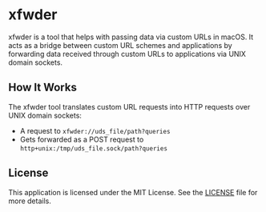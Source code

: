 # xfwder

xfwder is a tool that helps with passing data via custom URLs in macOS. It acts as a bridge between custom URL schemes and applications by forwarding data received through custom URLs to applications via UNIX domain sockets.

## How It Works

The xfwder tool translates custom URL requests into HTTP requests over UNIX domain sockets:

- A request to `xfwder://uds_file/path?queries` 
- Gets forwarded as a POST request to `http+unix:/tmp/uds_file.sock/path?queries`

## License
This application is licensed under the MIT License. See the [LICENSE](LICENSE) file for more details.
